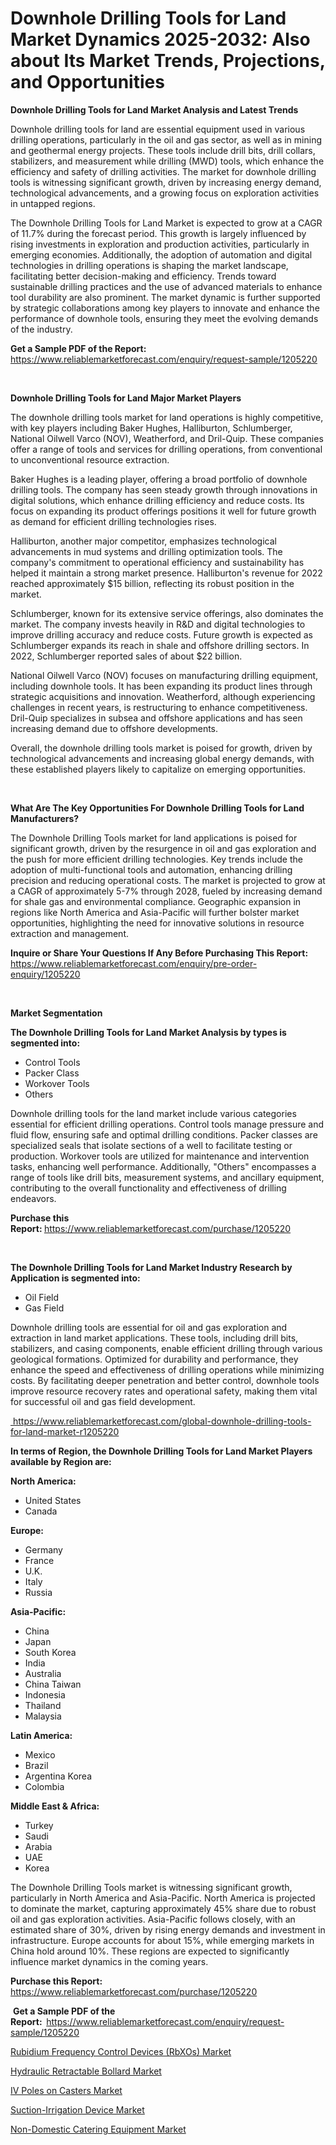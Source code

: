 <p><h1>Downhole Drilling Tools for Land Market Dynamics 2025-2032: Also about Its Market Trends, Projections, and Opportunities</h1></p><p><strong>Downhole Drilling Tools for Land Market Analysis and Latest Trends</strong></p>
<p><p>Downhole drilling tools for land are essential equipment used in various drilling operations, particularly in the oil and gas sector, as well as in mining and geothermal energy projects. These tools include drill bits, drill collars, stabilizers, and measurement while drilling (MWD) tools, which enhance the efficiency and safety of drilling activities. The market for downhole drilling tools is witnessing significant growth, driven by increasing energy demand, technological advancements, and a growing focus on exploration activities in untapped regions.</p><p>The Downhole Drilling Tools for Land Market is expected to grow at a CAGR of 11.7% during the forecast period. This growth is largely influenced by rising investments in exploration and production activities, particularly in emerging economies. Additionally, the adoption of automation and digital technologies in drilling operations is shaping the market landscape, facilitating better decision-making and efficiency. Trends toward sustainable drilling practices and the use of advanced materials to enhance tool durability are also prominent. The market dynamic is further supported by strategic collaborations among key players to innovate and enhance the performance of downhole tools, ensuring they meet the evolving demands of the industry.</p></p>
<p><strong>Get a Sample PDF of the Report:&nbsp;</strong> <a href="https://www.reliablemarketforecast.com/enquiry/request-sample/1205220?utm_campaign=1888&utm_medium=2&utm_source=Github&utm_content=ia&utm_term=28022025&utm_id=downhole-drilling-tools-for-land">https://www.reliablemarketforecast.com/enquiry/request-sample/1205220</a></p>
<p>&nbsp;</p>
<p><strong>Downhole Drilling Tools for Land Major Market Players</strong></p>
<p><p>The downhole drilling tools market for land operations is highly competitive, with key players including Baker Hughes, Halliburton, Schlumberger, National Oilwell Varco (NOV), Weatherford, and Dril-Quip. These companies offer a range of tools and services for drilling operations, from conventional to unconventional resource extraction.</p><p>Baker Hughes is a leading player, offering a broad portfolio of downhole drilling tools. The company has seen steady growth through innovations in digital solutions, which enhance drilling efficiency and reduce costs. Its focus on expanding its product offerings positions it well for future growth as demand for efficient drilling technologies rises.</p><p>Halliburton, another major competitor, emphasizes technological advancements in mud systems and drilling optimization tools. The company's commitment to operational efficiency and sustainability has helped it maintain a strong market presence. Halliburton's revenue for 2022 reached approximately $15 billion, reflecting its robust position in the market.</p><p>Schlumberger, known for its extensive service offerings, also dominates the market. The company invests heavily in R&D and digital technologies to improve drilling accuracy and reduce costs. Future growth is expected as Schlumberger expands its reach in shale and offshore drilling sectors. In 2022, Schlumberger reported sales of about $22 billion.</p><p>National Oilwell Varco (NOV) focuses on manufacturing drilling equipment, including downhole tools. It has been expanding its product lines through strategic acquisitions and innovation. Weatherford, although experiencing challenges in recent years, is restructuring to enhance competitiveness. Dril-Quip specializes in subsea and offshore applications and has seen increasing demand due to offshore developments.</p><p>Overall, the downhole drilling tools market is poised for growth, driven by technological advancements and increasing global energy demands, with these established players likely to capitalize on emerging opportunities.</p></p>
<p>&nbsp;</p>
<p><strong>What Are The Key Opportunities For Downhole Drilling Tools for Land Manufacturers?</strong></p>
<p><p>The Downhole Drilling Tools market for land applications is poised for significant growth, driven by the resurgence in oil and gas exploration and the push for more efficient drilling technologies. Key trends include the adoption of multi-functional tools and automation, enhancing drilling precision and reducing operational costs. The market is projected to grow at a CAGR of approximately 5-7% through 2028, fueled by increasing demand for shale gas and environmental compliance. Geographic expansion in regions like North America and Asia-Pacific will further bolster market opportunities, highlighting the need for innovative solutions in resource extraction and management.</p></p>
<p><strong>Inquire or Share Your Questions If Any Before Purchasing This Report:</strong> <a href="https://www.reliablemarketforecast.com/enquiry/pre-order-enquiry/1205220?utm_campaign=1888&utm_medium=2&utm_source=Github&utm_content=ia&utm_term=28022025&utm_id=downhole-drilling-tools-for-land">https://www.reliablemarketforecast.com/enquiry/pre-order-enquiry/1205220</a></p>
<p>&nbsp;</p>
<p><strong>Market Segmentation</strong></p>
<p><strong>The Downhole Drilling Tools for Land Market Analysis by types is segmented into:</strong></p>
<p><ul><li>Control Tools</li><li>Packer Class</li><li>Workover Tools</li><li>Others</li></ul></p>
<p><p>Downhole drilling tools for the land market include various categories essential for efficient drilling operations. Control tools manage pressure and fluid flow, ensuring safe and optimal drilling conditions. Packer classes are specialized seals that isolate sections of a well to facilitate testing or production. Workover tools are utilized for maintenance and intervention tasks, enhancing well performance. Additionally, "Others" encompasses a range of tools like drill bits, measurement systems, and ancillary equipment, contributing to the overall functionality and effectiveness of drilling endeavors.</p></p>
<p><strong>Purchase this Report:&nbsp;</strong><a href="https://www.reliablemarketforecast.com/purchase/1205220?utm_campaign=1888&utm_medium=2&utm_source=Github&utm_content=ia&utm_term=28022025&utm_id=downhole-drilling-tools-for-land">https://www.reliablemarketforecast.com/purchase/1205220</a></p>
<p>&nbsp;</p>
<p><strong>The Downhole Drilling Tools for Land Market Industry Research by Application is segmented into:</strong></p>
<p><ul><li>Oil Field</li><li>Gas Field</li></ul></p>
<p><p>Downhole drilling tools are essential for oil and gas exploration and extraction in land market applications. These tools, including drill bits, stabilizers, and casing components, enable efficient drilling through various geological formations. Optimized for durability and performance, they enhance the speed and effectiveness of drilling operations while minimizing costs. By facilitating deeper penetration and better control, downhole tools improve resource recovery rates and operational safety, making them vital for successful oil and gas field development.</p></p>
<p><a href="https://www.reliablemarketforecast.com/global-downhole-drilling-tools-for-land-market-r1205220?utm_campaign=1888&utm_medium=2&utm_source=Github&utm_content=ia&utm_term=28022025&utm_id=downhole-drilling-tools-for-land">&nbsp;https://www.reliablemarketforecast.com/global-downhole-drilling-tools-for-land-market-r1205220</a></p>
<p><strong>In terms of Region, the Downhole Drilling Tools for Land Market Players available by Region are:</strong></p>
<p>
    <p> <strong> North America: </strong>
        <ul>
            <li>United States</li>
            <li>Canada</li>
        </ul>
        </p> 
    <p> <strong> Europe: </strong>
        <ul>
            <li>Germany</li>
            <li>France</li>
            <li>U.K.</li>
            <li>Italy</li>
            <li>Russia</li>
        </ul>
        </p> 
    <p> <strong> Asia-Pacific: </strong>
        <ul>
            <li>China</li>
            <li>Japan</li>
            <li>South Korea</li>
            <li>India</li>
            <li>Australia</li>
            <li>China Taiwan</li>
            <li>Indonesia</li>
            <li>Thailand</li>
            <li>Malaysia</li>
        </ul>
        </p> 
    <p> <strong> Latin America: </strong>
        <ul>
            <li>Mexico</li>
            <li>Brazil</li>
            <li>Argentina Korea</li>
            <li>Colombia</li>
        </ul>
        </p> 
    <p> <strong> Middle East & Africa: </strong>
        <ul>
            <li>Turkey</li>
            <li>Saudi</li>
            <li>Arabia</li>
            <li>UAE</li>
            <li>Korea</li>
        </ul>
    </p>
    </p>
<p><p>The Downhole Drilling Tools market is witnessing significant growth, particularly in North America and Asia-Pacific. North America is projected to dominate the market, capturing approximately 45% share due to robust oil and gas exploration activities. Asia-Pacific follows closely, with an estimated share of 30%, driven by rising energy demands and investment in infrastructure. Europe accounts for about 15%, while emerging markets in China hold around 10%. These regions are expected to significantly influence market dynamics in the coming years.</p></p>
<p><strong>Purchase this Report: </strong><a href="https://www.reliablemarketforecast.com/purchase/1205220?utm_campaign=1888&utm_medium=2&utm_source=Github&utm_content=ia&utm_term=28022025&utm_id=downhole-drilling-tools-for-land">https://www.reliablemarketforecast.com/purchase/1205220</a></p>
<p>&nbsp;<strong>Get a Sample PDF of the Report:&nbsp;&nbsp;</strong><a href="https://www.reliablemarketforecast.com/enquiry/request-sample/1205220?utm_campaign=1888&utm_medium=2&utm_source=Github&utm_content=ia&utm_term=28022025&utm_id=downhole-drilling-tools-for-land">https://www.reliablemarketforecast.com/enquiry/request-sample/1205220</a></p>
<p><strong></strong></p>
<p><p><a href="https://github.com/stickkinkel/Market-Research-Report-List-1/blob/main/rubidium-frequency-control-devices-rbxos-market.md?utm_campaign=1888&utm_medium=2&utm_source=Github&utm_content=ia&utm_term=28022025&utm_id=downhole-drilling-tools-for-land">Rubidium Frequency Control Devices (RbXOs) Market</a></p><p><a href="https://github.com/mudgeadamsvx/Market-Research-Report-List-1/blob/main/hydraulic-retractable-bollard-market.md?utm_campaign=1888&utm_medium=2&utm_source=Github&utm_content=ia&utm_term=28022025&utm_id=downhole-drilling-tools-for-land">Hydraulic Retractable Bollard Market</a></p><p><a href="https://github.com/shafriusizi/Market-Research-Report-List-1/blob/main/iv-poles-on-casters-market.md?utm_campaign=1888&utm_medium=2&utm_source=Github&utm_content=ia&utm_term=28022025&utm_id=downhole-drilling-tools-for-land">IV Poles on Casters Market</a></p><p><a href="https://github.com/beyeagamizjp/Market-Research-Report-List-1/blob/main/suction-irrigation-device-market.md?utm_campaign=1888&utm_medium=2&utm_source=Github&utm_content=ia&utm_term=28022025&utm_id=downhole-drilling-tools-for-land">Suction-Irrigation Device Market</a></p><p><a href="https://github.com/kukolkasimo5/Market-Research-Report-List-1/blob/main/non-domestic-catering-equipment-market.md?utm_campaign=1888&utm_medium=2&utm_source=Github&utm_content=ia&utm_term=28022025&utm_id=downhole-drilling-tools-for-land">Non-Domestic Catering Equipment Market</a></p></p>
